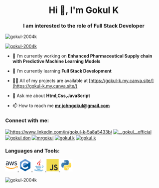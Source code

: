 <h1 align="center">Hi 👋, I'm Gokul K</h1>
<h3 align="center">I am interested to the role of Full Stack Developer</h3>

<p align="left"> <img src="https://komarev.com/ghpvc/?username=gokul-2004k&label=Profile%20views&color=0e75b6&style=flat" alt="gokul-2004k" /> </p>

<p align="left"> <a href="https://github.com/ryo-ma/github-profile-trophy"><img src="https://github-profile-trophy.vercel.app/?username=gokul-2004k" alt="gokul-2004k" /></a> </p>

- 🔭 I’m currently working on **Enhanced Pharmaceutical Supply chain with Predictive Machine Learning Models**

- 🌱 I’m currently learning **Full Stack Development**

- 👨‍💻 All of my projects are available at [https://gokul-k.my.canva.site/](https://gokul-k.my.canva.site/)

- 💬 Ask me about **Html,Css,JavaScript**

- 📫 How to reach me **mr.johngokul@gmail.com**

<h3 align="left">Connect with me:</h3>
<p align="left">
<a href="https://linkedin.com/in/https://www.linkedin.com/in/gokul-k-5a8a5433b/" target="blank"><img align="center" src="https://raw.githubusercontent.com/rahuldkjain/github-profile-readme-generator/master/src/images/icons/Social/linked-in-alt.svg" alt="https://www.linkedin.com/in/gokul-k-5a8a5433b/" height="30" width="40" /></a>
<a href="https://instagram.com/__gokul__official" target="blank"><img align="center" src="https://raw.githubusercontent.com/rahuldkjain/github-profile-readme-generator/master/src/images/icons/Social/instagram.svg" alt="__gokul__official" height="30" width="40" /></a>
<a href="https://www.youtube.com/c/gokul don" target="blank"><img align="center" src="https://raw.githubusercontent.com/rahuldkjain/github-profile-readme-generator/master/src/images/icons/Social/youtube.svg" alt="gokul don" height="30" width="40" /></a>
<a href="https://www.codechef.com/users/mrgokul" target="blank"><img align="center" src="https://cdn.jsdelivr.net/npm/simple-icons@3.1.0/icons/codechef.svg" alt="mrgokul" height="30" width="40" /></a>
<a href="https://www.hackerrank.com/gokul k" target="blank"><img align="center" src="https://raw.githubusercontent.com/rahuldkjain/github-profile-readme-generator/master/src/images/icons/Social/hackerrank.svg" alt="gokul k" height="30" width="40" /></a>
<a href="https://www.leetcode.com/gokul k" target="blank"><img align="center" src="https://raw.githubusercontent.com/rahuldkjain/github-profile-readme-generator/master/src/images/icons/Social/leet-code.svg" alt="gokul k" height="30" width="40" /></a>
</p>

<h3 align="left">Languages and Tools:</h3>
<p align="left"> <a href="https://aws.amazon.com" target="_blank" rel="noreferrer"> <img src="https://raw.githubusercontent.com/devicons/devicon/master/icons/amazonwebservices/amazonwebservices-original-wordmark.svg" alt="aws" width="40" height="40"/> </a> <a href="https://www.cprogramming.com/" target="_blank" rel="noreferrer"> <img src="https://raw.githubusercontent.com/devicons/devicon/master/icons/c/c-original.svg" alt="c" width="40" height="40"/> </a> <a href="https://www.java.com" target="_blank" rel="noreferrer"> <img src="https://raw.githubusercontent.com/devicons/devicon/master/icons/java/java-original.svg" alt="java" width="40" height="40"/> </a> <a href="https://developer.mozilla.org/en-US/docs/Web/JavaScript" target="_blank" rel="noreferrer"> <img src="https://raw.githubusercontent.com/devicons/devicon/master/icons/javascript/javascript-original.svg" alt="javascript" width="40" height="40"/> </a> <a href="https://www.python.org" target="_blank" rel="noreferrer"> <img src="https://raw.githubusercontent.com/devicons/devicon/master/icons/python/python-original.svg" alt="python" width="40" height="40"/> </a> </p>

<p><img align="center" src="https://github-readme-stats.vercel.app/api/top-langs?username=gokul-2004k&show_icons=true&locale=en&layout=compact" alt="gokul-2004k" /></p>
